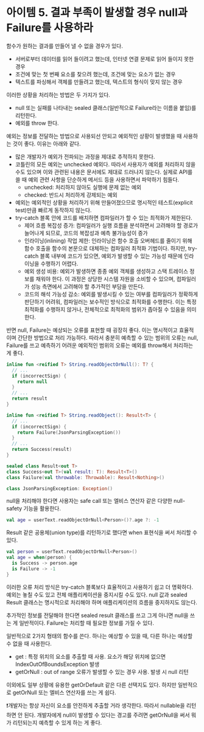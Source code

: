 아이템 5. 결과 부족이 발생할 경우 null과 Failure를 사용하라
=========================
함수가 원하는 결과를 만들어 낼 수 없을 경우가 있다.
* 서버로부터 데이터를 읽어 들이려고 했는데, 인터넷 연결 문제로 읽어 들이지 못한 경우 
* 조건에 맞는 첫 번째 요소를 찾으려 했는데, 조건에 맞는 요소가 없는 경우 
* 텍스트를 파싱해서 객체를 만들려고 했는데, 텍스트의 형식이 맞지 않는 경우

이러한 상황을 처리하는 방법은 두 가지가 있다.
* null 또는 실패를 나타내는 sealed 클래스(일반적으로 Failure라는 이름을 붙임)를 리턴한다.
* 예외를 throw 한다.

예외는 정보를 전달하는 방법으로 사용되선 안되고 예외적인 상황이 발생했을 때 사용하는 것이 좋다. 이유는 아래와 같다.
* 많은 개발자가 예외가 전파되는 과정을 제대로 추적하지 못한다.
* 코틀린의 모든 예외는 unchecked 예외다. 따라서 사용자가 예외를 처리하지 않을 수도 있으며 이와 관련된 내용은 문서에도 제대로 드러나지 않는다. 실제로 API를 쓸 때 예외 관련 사항을 단순하게 메서드 등을 사용하면서 파악하기 힘들다.
  * unchecked: 처리하지 않아도 실행에 문제 없는 예외
  * checked: 반드시 처리하게 강제되는 예외
* 예외는 예외적인 상황을 처리하기 위해 만들어졌으므로 명시적인 테스트(explicit test)만큼 빠르게 동작하지 않는다.
* try-catch 블록 안에 코드를 배치하면 컴파일러가 할 수 있는 최적화가 제한된다.
  * 제어 흐름 복잡성 증가: 컴파일러가 실행 흐름을 분석하면서 고려해야 할 경로가 늘어나게 되므로, 코드의 복잡성과 예측 불가능성이 증가 
  * 인라이닝(inlining) 작업 제한: 인라이닝은 함수 호출 오버헤드를 줄이기 위해 함수 호출을 함수의 본문으로 대체하는 컴파일러 최적화 기법이다. 하지만, try-catch 블록 내부에 코드가 있으면, 예외가 발생할 수 있는 가능성 때문에 인라이닝을 수행하기 어렵다. 
  * 예외 생성 비용: 예외가 발생하면 종종 예외 객체를 생성하고 스택 트레이스 정보를 채워야 한다. 이 과정은 상당한 시스템 자원을 소비할 수 있으며, 컴파일러가 성능 측면에서 고려해야 할 추가적인 부담을 만든다. 
  * 코드의 해석 가능성 감소: 예외를 발생시킬 수 있는 여부를 컴파일러가 정확하게 판단하기 어려워, 컴파일러는 보수적인 방식으로 최적화를 수행한다. 이는 특정 최적화를 수행하지 않거나, 전체적으로 최적화의 범위가 좁아질 수 있음을 의미한다.

반면 null, Failure는 예상되는 오류를 표현할 때 굉장히 좋다. 이는 명시적이고 효율적이며 간단한 방법으로 처리 가능하다. 따라서 충분히 예측할 수 있는 범위의 오류는 null, Failure를 쓰고 예측하기 어려운 예외적인 범위의 오류는 예외를 throw해서 처리하는 게 좋다.

```kotlin
inline fun <reified T> String.readObjectOrNull(): T? {
  // ...
  if (incorrectSign) {
    return null
  }
  // ...
  return result
}

inline fun <reified T> String.readObject(): Result<T> {
  // ...
  if (incorrectSign) {
    return Failure(JsonParsingException())
  }
  // ...
  return Success(result)
}

sealed class Result<out T>
class Success<out T>(val result: T): Result<T>()
class Failure(val throwable: Throwable): Result<Nothing>()

class JsonParsingException: Exception()
```

null을 처리해야 한다면 사용자는 safe call 또는 엘비스 연산자 같은 다양한 null-safety 기능을 활용한다.

```kotlin
val age = userText.readObjectOrNull<Person>()?.age ?: -1
```

Result 같은 공용체(union type)를 리턴하기로 했다면 when 표현식을 써서 처리할 수 있다.

```kotlin
val person = userText.readObjectOrNull<Person>()
val age = when(person) {
  is Success -> person.age
  is Failure -> -1
}
```

이러한 오류 처리 방식은 try-catch 블록보다 효율적이고 사용하기 쉽고 더 명확하다. 예외는 놓칠 수도 있고 전체 애플리케이션을 중지시킬 수도 있다. null 값과 sealed Result 클래스는 명시적으로 처리해야 하며 애플리케이션의 흐름을 중지하지도 않는다.

추가적인 정보를 전달해야 한다면 sealed result 클래스를 쓰고 그게 아니면 null을 쓰는 게 일반적이다. Failure는 처리할 때 필요한 정보를 가질 수 있다.

일반적으로 2가지 형태의 함수를 쓴다. 하나는 예상할 수 있을 때, 다른 하나는 예상할 수 없을 때 사용한다.
* get : 특정 위치의 요소를 추출할 때 사용. 요소가 해당 위치에 없으면 IndexOutOfBoundsException 발생 
* getOrNull : out of range 오류가 발생할 수 있는 경우 사용. 발생 시 null 리턴

이외에도 일부 상황에 유용한 getOrDefault 같은 다른 선택지도 있다. 하지만 일반적으로 getOrNull 또는 엘비스 연산자를 쓰는 게 쉽다.

❗개발자는 항상 자신이 요소를 안전하게 추출할 거라 생각한다. 따라서 nullable을 리턴하면 안 된다. 개발자에게 null이 발생할 수 있다는 경고를 주려면 getOrNull을 써서 뭐가 리턴되는지 예측할 수 있게 하는 게 좋다.

